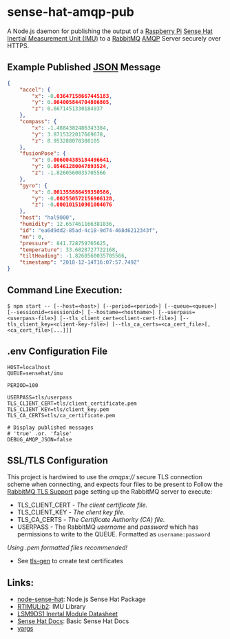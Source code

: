 # sense-hat-amqp-pub

A Node.js daemon for publishing the output of a 
[Raspberry Pi](https://www.raspberrypi.org/) 
[Sense Hat](https://www.raspberrypi.org/products/sense-hat/) 
[Inertial Measurement Unit (IMU)](https://en.wikipedia.org/wiki/Inertial_measurement_unit)
to a [RabbitMQ](https://www.rabbitmq.com/)
[AMQP](https://en.wikipedia.org/wiki/Advanced_Message_Queuing_Protocol) Server securely over HTTPS.

## Example Published [JSON](http://json.org) Message

```json
{
    "accel": {
        "x": -0.03647158667445183,
        "y": 0.004005844704806805,
        "z": 0.6671451330184937
    },
    "compass": {
        "x": -1.4884382486343384,
        "y": 3.8715322017669678,
        "z": 8.953288078308105
    },
    "fusionPose": {
        "x": 0.006004385184496641,
        "y": 0.05461280047893524,
        "z": -1.8260560035705566
    },
    "gyro": {
        "x": 0.001355886459350586,
        "y": -0.002550572156906128,
        "z": -0.000101510901004076
    },
    "host": "hal9000",
    "humidity": 12.657461166381836,
    "id": "ea6d9dd2-85ad-4c18-9d74-468d6212343f",
    "mn": 0,
    "pressure": 841.728759765625,
    "temperature": 33.6828727722168,
    "tiltHeading": -1.8260560035705566,
    "timestamp": "2018-12-14T16:07:57.749Z"
}
```

## Command Line Execution:
```aidl
$ npm start -- [--host=<host>] [--period=<period>] [--queue=<queue>] [--sessionid=<sessionid>] [--hostame=<hostname>] [--userpass=<userpass-file>] [--tls_client_cert=<client-cert-file>] [--tls_client_key=<client-key-file>] [--tls_ca_certs=<ca_cert_file>[,<ca_cert_file>[...]]]
```

## .env Configuration File

```
HOST=localhost
QUEUE=sensehat/imu

PERIOD=100

USERPASS=tls/userpass
TLS_CLIENT_CERT=tls/client_certificate.pem
TLS_CLIENT_KEY=tls/client_key.pem
TLS_CA_CERTS=tls/ca_certificate.pem

# Display published messages
# 'true' .or. 'false'
DEBUG_AMQP_JSON=false
``` 

## SSL/TLS Configuration

This project is hardwired to use the _amqps://_ secure TLS connection scheme when connecting, and expects four files to be present to 
Follow the [RabbitMQ TLS Support](https://www.rabbitmq.com/ssl.html) page setting up the RabbitMQ server to execute:

* TLS_CLIENT_CERT - _The client certificate file._
* TLS_CLIENT_KEY - _The client key file._
* TLS_CA_CERTS - _The Certificate Authority (CA) file._
* USERPASS - The RabbitMQ _username_ and _password_ which has permissions to write to the QUEUE. Formatted as ```username:password```

_Using .pem formatted files recommended!_

* See [tls-gen](https://github.com/michaelklishin/tls-gen) to create test certificates

## Links:
* [node-sense-hat](https://github.com/balena-io-playground/node-sense-hat): Node.js Sense Hat Package
* [RTIMULib2](https://github.com/richardstechnotes/RTIMULib2): IMU Library
* [LSM9DS1 Inertal Module Datasheet](https://www.st.com/content/ccc/resource/technical/document/datasheet/1e/3f/2a/d6/25/eb/48/46/DM00103319.pdf/files/DM00103319.pdf/jcr:content/translations/en.DM00103319.pdf)
* [Sense Hat Docs](https://www.raspberrypi.org/documentation/hardware/sense-hat/): Basic Sense Hat Docs
* [yargs](https://github.com/yargs/yargs)
